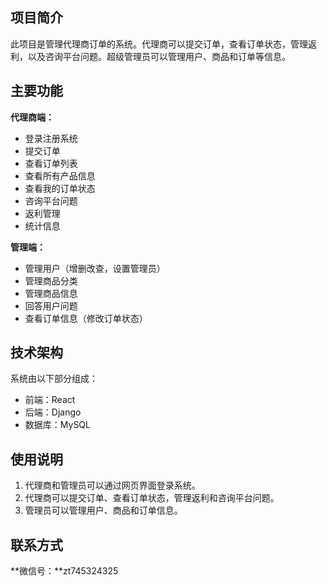 ## 项目简介

此项目是管理代理商订单的系统。代理商可以提交订单，查看订单状态，管理返利，以及咨询平台问题。超级管理员可以管理用户、商品和订单等信息。

## 主要功能

**代理商端：**

- 登录注册系统
- 提交订单
- 查看订单列表
- 查看所有产品信息
- 查看我的订单状态
- 咨询平台问题
- 返利管理
- 统计信息

**管理端：**

- 管理用户（增删改查，设置管理员）
- 管理商品分类
- 管理商品信息
- 回答用户问题
- 查看订单信息（修改订单状态）


## 技术架构

系统由以下部分组成：

- 前端：React
- 后端：Django
- 数据库：MySQL


## 使用说明

1. 代理商和管理员可以通过网页界面登录系统。
2. 代理商可以提交订单、查看订单状态，管理返利和咨询平台问题。
3. 管理员可以管理用户、商品和订单信息。


## 联系方式

**微信号：**zt745324325